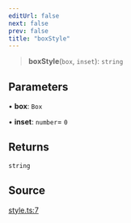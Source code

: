 ```yaml
---
editUrl: false
next: false
prev: false
title: "boxStyle"
---
```


> **boxStyle**(`box`, `inset`): `string`

## Parameters

• **box**: `Box`

• **inset**: `number`= `0`

## Returns

`string`

## Source

[style.ts:7](https://github.com/nodenogg-in/alpha-p2p/blob/b5a92ec368c11e5b1ed34a190813f3e3bd62fc80/packages/infinitykit/src/style.ts#L7)
